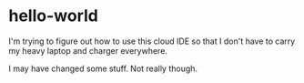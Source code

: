 # hello-world

I'm trying to figure out how to use this cloud IDE so that I don't have to carry my heavy laptop and charger everywhere.

I may have changed some stuff. Not really though.
